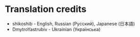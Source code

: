 # Translation credits

* shikoshib - English, Russian (Русский), Japanese (日本語)
* DmytroYastrubiv - Ukrainian (Українська)